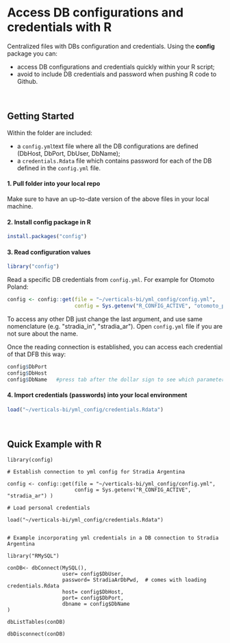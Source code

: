 Access DB configurations and credentials with R
================

Centralized files with DBs configuration and credentials. Using the **config** package you can:

- access DB configurations and credentials quickly within your R script;
- avoid to include DB credentials and password when pushing R code to Github.  

<br />

Getting Started
-----

Within the folder are included:

- a `config.yml`text file where all the DB configurations are defined (DbHost, DbPort, DbUser, DbName);
- a `credentials.Rdata` file which contains password for each of the DB defined in the `config.yml` file.


#### 1. Pull folder into your local repo 

Make sure to have an up-to-date version of the above files in your local machine.

#### 2. Install **config** package in R

``` r
install.packages("config")
```

#### 3. Read configuration values

``` r
library("config")
```

Read a specific DB credentials from `config.yml`. For example for Otomoto Poland:

``` r
config <- config::get(file = "~/verticals-bi/yml_config/config.yml", 
                      config = Sys.getenv("R_CONFIG_ACTIVE", "otomoto_pl") )
```
To access any other DB just change the last argument, and use same nomenclature (e.g. "stradia_in", "stradia_ar"). Open `config.yml` file if you are not sure about the name.

Once the reading connection is established, you can access each credential of that DFB this way:

``` r
config$DbPort
config$DbHost
config$DbName   #press tab after the dollar sign to see which parameters are available
```

#### 4. Import credentials (passwords) into your local environment

``` r
load("~/verticals-bi/yml_config/credentials.Rdata")
```

<br />

Quick Example with R
---

```
library(config)

# Establish connection to yml config for Stradia Argentina

config <- config::get(file = "~/verticals-bi/yml_config/config.yml",
                      config = Sys.getenv("R_CONFIG_ACTIVE", "stradia_ar") )

# Load personal credentials

load("~/verticals-bi/yml_config/credentials.Rdata") 


# Example incorporating yml credentials in a DB connection to Stradia Argentina

library("RMySQL")

conDB<- dbConnect(MySQL(), 
                  user= config$DbUser, 
                  password= StradiaArDbPwd,  # comes with loading credentials.Rdata
                  host= config$DbHost, 
                  port= config$DbPort,
                  dbname = config$DbName
)

dbListTables(conDB)

dbDisconnect(conDB)
```

